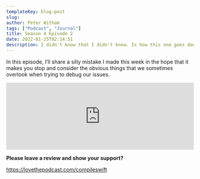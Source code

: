 ```yaml
---
templateKey: blog-post
slug: 
author: Peter Witham
tags: ["Podcast", "Journal"]
title: Season 4 Episode 2
date: 2022-01-25T02:14:51
description: I didn't know that I didn't know. Is how this one goes down. It's always the silly things that get you when writing code.
---
```


In this episode, I’ll share a silly mistake I made this week in the hope that it makes you stop and consider the obvious things that we sometimes overlook when trying to debug our issues.

<iframe width="100%" height="180" frameborder="no" scrolling="no" seamless src="https://share.transistor.fm/e/3e986122/dark"></iframe>

**Please leave a review and show your support?**

https://lovethepodcast.com/compileswift
